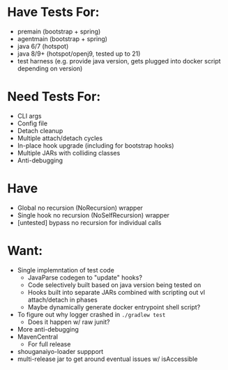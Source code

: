 # Have Tests For:

* premain (bootstrap + spring)
* agentmain (bootstrap + spring)
* java 6/7 (hotspot)
* java 8/9+ (hotspot/openj9, tested up to 21)
* test harness (e.g. provide java version, gets plugged into docker script depending on version)

# Need Tests For:

* CLI args
* Config file
* Detach cleanup
* Multiple attach/detach cycles
* In-place hook upgrade (including for bootstrap hooks)
* Multiple JARs with colliding classes
* Anti-debugging

# Have
* Global no recursion (NoRecursion) wrapper
* Single hook no recursion (NoSelfRecursion) wrapper
* [untested] bypass no recursion for individual calls

# Want:

* Single implemntation of test code
    * JavaParse codegen to "update" hooks?
    * Code selectively built based on java version being tested on
    * Hooks built into separate JARs combined with scripting out vl attach/detach in phases
    * Maybe dynamically generate docker entrypoint shell script?
* To figure out why logger crashed in `./gradlew test`
    * Does it happen w/ raw junit?
* More anti-debugging
* MavenCentral
    * For full release
* shouganaiyo-loader suppport
* multi-release jar to get around eventual issues w/ isAccessible
